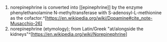 1. norepinephrine is converted into [[epinephrine]] by the enzyme phenylethanolamine N-methyltransferase with S-adenosyl-L-methionine as the cofactor.^[https://en.wikipedia.org/wiki/Dopamine#cite_note-Musacchio-26]
2. norepinephrine (etymology); from Latin/Greek "at/alongside the kidneys"^[https://en.wikipedia.org/wiki/Norepinephrine]